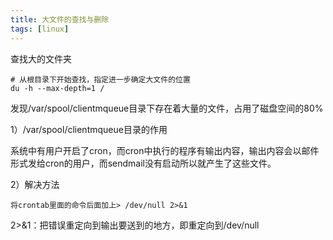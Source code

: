 ```yaml
---
title: 大文件的查找与删除
tags: [linux]
---
```


查找大的文件夹

```
# 从根目录下开始查找，指定进一步确定大文件的位置
du -h --max-depth=1 /
```

发现/var/spool/clientmqueue目录下存在着大量的文件，占用了磁盘空间的80%

1）/var/spool/clientmqueue目录的作用

系统中有用户开启了cron，而cron中执行的程序有输出内容，输出内容会以邮件形式发给cron的用户，而sendmail没有启动所以就产生了这些文件。

2）解决方法

```
将crontab里面的命令后面加上> /dev/null 2>&1
```

2>&1：把错误重定向到输出要送到的地方，即重定向到/dev/null